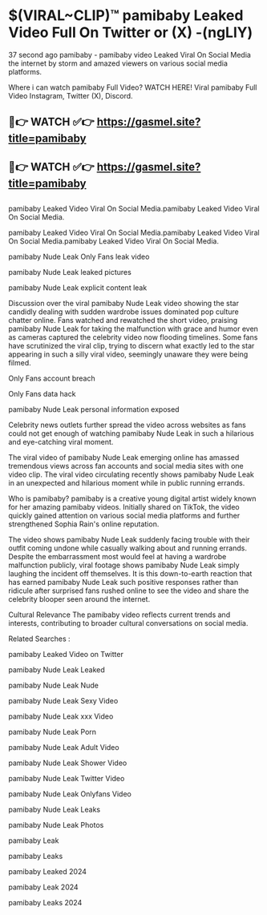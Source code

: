 # $(VIRAL~CLIP)™ pamibaby Leaked Video Full On Twitter or (X) -(ngLlY)
37 second ago pamibaby - pamibaby video Leaked Viral On Social Media the internet by storm and amazed viewers on various social media platforms.

Where i can watch pamibaby Full Video? WATCH HERE! Viral pamibaby Full Video Instagram, Twitter (X), Discord.

## 🔴👉 WATCH ✅👉 https://gasmel.site?title=pamibaby
## 🔴👉 WATCH ✅👉 https://gasmel.site?title=pamibaby
##
pamibaby Leaked Video Viral On Social Media.pamibaby Leaked Video Viral On Social Media.

pamibaby Leaked Video Viral On Social Media.pamibaby Leaked Video Viral On Social Media.pamibaby Leaked Video Viral On Social Media.

pamibaby Nude Leak Only Fans leak video

pamibaby Nude Leak leaked pictures

pamibaby Nude Leak explicit content leak

Discussion over the viral pamibaby Nude Leak video showing the star candidly dealing with sudden wardrobe issues dominated pop culture chatter online. Fans watched and rewatched the short video, praising pamibaby Nude Leak for taking the malfunction with grace and humor even as cameras captured the celebrity video now flooding timelines. Some fans have scrutinized the viral clip, trying to discern what exactly led to the star appearing in such a silly viral video, seemingly unaware they were being filmed.


Only Fans account breach

Only Fans data hack

pamibaby Nude Leak personal information exposed

Celebrity news outlets further spread the video across websites as fans could not get enough of watching pamibaby Nude Leak in such a hilarious and eye-catching viral moment.


The viral video of pamibaby Nude Leak emerging online has amassed tremendous views across fan accounts and social media sites with one video clip. The viral video circulating recently shows pamibaby Nude Leak in an unexpected and hilarious moment while in public running errands.


Who is pamibaby? pamibaby is a creative young digital artist widely known for her amazing pamibaby videos. Initially shared on TikTok, the video quickly gained attention on various social media platforms and further strengthened Sophia Rain's online reputation.

The video shows pamibaby Nude Leak suddenly facing trouble with their outfit coming undone while casually walking about and running errands. Despite the embarrassment most would feel at having a wardrobe malfunction publicly, viral footage shows pamibaby Nude Leak simply laughing the incident off themselves. It is this down-to-earth reaction that has earned pamibaby Nude Leak such positive responses rather than ridicule after surprised fans rushed online to see the video and share the celebrity blooper seen around the internet.

Cultural Relevance The pamibaby video reflects current trends and interests, contributing to broader cultural conversations on social media.

Related Searches :

pamibaby Leaked Video on Twitter

pamibaby Nude Leak Leaked

pamibaby Nude Leak Nude

pamibaby Nude Leak Sexy Video

pamibaby Nude Leak xxx Video

pamibaby Nude Leak Porn

pamibaby Nude Leak Adult Video

pamibaby Nude Leak Shower Video

pamibaby Nude Leak Twitter Video

pamibaby Nude Leak Onlyfans Video

pamibaby Nude Leak Leaks

pamibaby Nude Leak Photos

pamibaby Leak

pamibaby Leaks

pamibaby Leaked 2024

pamibaby Leak 2024

pamibaby Leaks 2024
